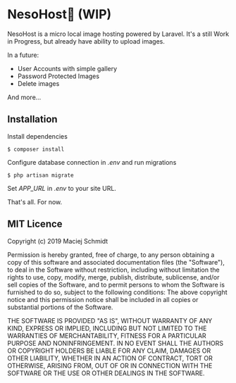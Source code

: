 # NesoHost👾 (WIP)

NesoHost is a micro local image hosting powered by Laravel.
It's a still Work in Progress, but already have ability to upload images.

In a future:

* User Accounts with simple gallery
* Password Protected Images
* Delete images

And more...

## Installation

Install dependencies

``
$ composer install
``

Configure database connection in *.env* and run migrations

``
$ php artisan migrate
``

Set *APP_URL* in *.env* to your site URL.

That's all. For now.

## MIT Licence

Copyright (c) 2019 Maciej Schmidt

Permission is hereby granted, free of charge, to any person obtaining a copy
of this software and associated documentation files (the "Software"), to deal
in the Software without restriction, including without limitation the rights
to use, copy, modify, merge, publish, distribute, sublicense, and/or sell
copies of the Software, and to permit persons to whom the Software is furnished
to do so, subject to the following conditions:
The above copyright notice and this permission notice shall be included in all
copies or substantial portions of the Software.

THE SOFTWARE IS PROVIDED "AS IS", WITHOUT WARRANTY OF ANY KIND, EXPRESS OR
IMPLIED, INCLUDING BUT NOT LIMITED TO THE WARRANTIES OF MERCHANTABILITY,
FITNESS FOR A PARTICULAR PURPOSE AND NONINFRINGEMENT. IN NO EVENT SHALL THE
AUTHORS OR COPYRIGHT HOLDERS BE LIABLE FOR ANY CLAIM, DAMAGES OR OTHER
LIABILITY, WHETHER IN AN ACTION OF CONTRACT, TORT OR OTHERWISE, ARISING FROM,
OUT OF OR IN CONNECTION WITH THE SOFTWARE OR THE USE OR OTHER DEALINGS IN
THE SOFTWARE.

